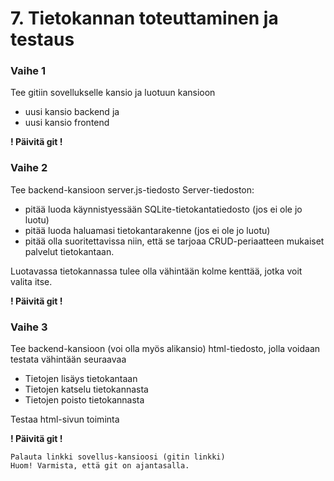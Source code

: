 # 7. Tietokannan toteuttaminen ja testaus

### Vaihe 1
  Tee gitiin sovellukselle kansio ja luotuun kansioon
  - uusi kansio backend ja
  - uusi kansio frontend

**! Päivitä git !**

### Vaihe 2
Tee backend-kansioon server.js-tiedosto
  Server-tiedoston:
  - pitää luoda käynnistyessään SQLite-tietokantatiedosto (jos ei ole jo luotu)
  - pitää luoda haluamasi tietokantarakenne (jos ei ole jo luotu)
  - pitää olla suoritettavissa niin, että se tarjoaa CRUD-periaatteen mukaiset palvelut tietokantaan.

  Luotavassa tietokannassa tulee olla vähintään kolme kenttää, jotka voit valita itse.
  
**! Päivitä git !**

### Vaihe 3
  Tee backend-kansioon (voi olla myös alikansio) html-tiedosto, jolla voidaan testata vähintään seuraavaa
  -   Tietojen lisäys tietokantaan
  -   Tietojen katselu tietokannasta
  -   Tietojen poisto tietokannasta

Testaa html-sivun toiminta  

**! Päivitä git !**

    Palauta linkki sovellus-kansioosi (gitin linkki)
    Huom! Varmista, että git on ajantasalla.
